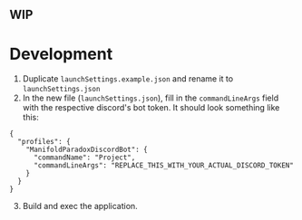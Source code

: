 ﻿## WIP

# Development

1. Duplicate `launchSettings.example.json` and rename it to `launchSettings.json`
2. In the new file (`launchSettings.json`), fill in the `commandLineArgs` field with the respective discord's bot token. It should look something like this:
```
{
  "profiles": {
    "ManifoldParadoxDiscordBot": {
      "commandName": "Project",
      "commandLineArgs": "REPLACE_THIS_WITH_YOUR_ACTUAL_DISCORD_TOKEN"
    }
  }
}
```
3. Build and exec the application.